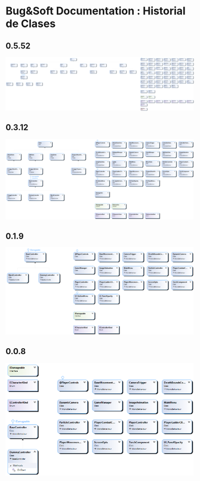 # Bug&Soft Documentation : Historial de Clases

## 0.5.52
![](https://github.com/DrAsin/Bug_and_Soft/blob/master/Documentacion/0.5.52/UML.png)

## 0.3.12
![](https://github.com/DrAsin/Bug_and_Soft/blob/master/Documentacion/0.3.12/UML.png)

## 0.1.9
![](https://github.com/DrAsin/Bug_and_Soft/blob/master/Documentacion/0.1.9/UML.png)

## 0.0.8
![](https://github.com/DrAsin/Bug_and_Soft/blob/master/Documentacion/0.0.8/UML.png)